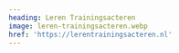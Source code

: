 ```yaml
---
heading: Leren Trainingsacteren
image: leren-trainingsacteren.webp
href: 'https://lerentrainingsacteren.nl'
---
```

